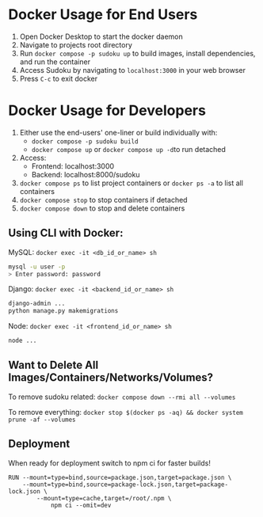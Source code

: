 # Docker Usage for End Users

1. Open Docker Desktop to start the docker daemon
2. Navigate to projects root directory
3. Run `docker compose -p sudoku up` to build images, install dependencies, and run the container
4. Access Sudoku by navigating to `localhost:3000` in your web browser
5. Press `C-c` to exit docker

# Docker Usage for Developers

1. Either use the end-users' one-liner or build individually with:
   - `docker compose -p sudoku build`
   - `docker compose up` or `docker compose up -d`to run detached
2. Access:
   - Frontend: localhost:3000
   - Backend: localhost:8000/sudoku
3. `docker compose ps` to list project containers or `docker ps -a` to list all containers
4. `docker compose stop` to stop containers if detached
5. `docker compose down` to stop and delete containers

## Using CLI with Docker:

MySQL: `docker exec -it <db_id_or_name> sh`

```sh
mysql -u user -p
> Enter password: password
```

Django: `docker exec -it <backend_id_or_name> sh`

```sh
django-admin ...
python manage.py makemigrations
```

Node: `docker exec -it <frontend_id_or_name> sh`

```sh
node ...
```

## Want to Delete All Images/Containers/Networks/Volumes?

To remove sudoku related: `docker compose down --rmi all --volumes`

To remove everything: `docker stop $(docker ps -aq) && docker system prune -af --volumes`

## Deployment

When ready for deployment switch to npm ci for faster builds!

```
RUN --mount=type=bind,source=package.json,target=package.json \
    --mount=type=bind,source=package-lock.json,target=package-lock.json \
        --mount=type=cache,target=/root/.npm \
            npm ci --omit=dev
```
